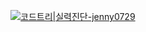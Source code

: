[![코드트리|실력진단-jenny0729](https://banner.codetree.ai/v1/banner/jenny0729)](https://www.codetree.ai/profiles/jenny0729)
